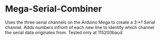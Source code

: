 # Mega-Serial-Combiner
 Uses the three serial channels on the Arduino Mega to create a 3->1 Serial channel. Adds numbers infront of each new line to identify which channel the serial data originates from. Tested only at 115200baud
